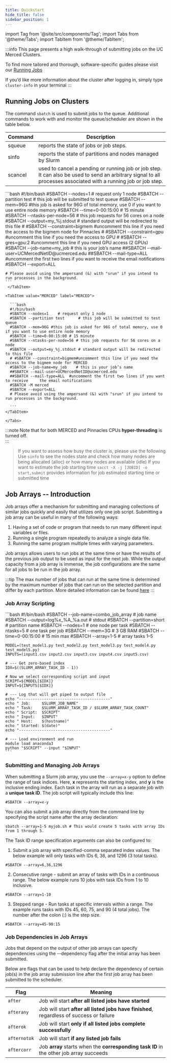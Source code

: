 ```yaml
---
title: Quickstart
hide_title: false
sidebar_position: 1
---
```


import Tag from '@site/src/components/Tag';
import Tabs from '@theme/Tabs';
import TabItem from '@theme/TabItem';


:::info
This page presents a high walk-through of submitting jobs on the UC Merced Clusters. 

To find more tailored and thorough, software-specific guides please visit our [Running Jobs](../running-jobs/)

If you’d like more information about the cluster after logging in, simply type `cluster-info` in your terminal
:::

## Running Jobs on Clusters

The command `sbatch` is used to submit jobs to the queue. Additional commands to work with and monitor the queue/scheduler are shown in the table below.


|Command|Description|
|--|--|
|squeue|reports the state of jobs or job steps.|
|sinfo|reports the state of partitions and nodes managed by Slurm|
|scancel|used to cancel a pending or running job or job step. It can also be used to send an arbitrary signal to all processes associated with a running job or job step.|

<Tabs>

  <TabItem value="Pinnacles" label="Pinnacles" default>
    ```bash
    #!/bin/bash
    #SBATCH --nodes=1    # request only 1 node
    #SBATCH --partition test      # this job will be submitted to test queue
    #SBATCH --mem=96G #this job is asked for 96G of total memory, use 0 if you want to use entire node memory
    #SBATCH --time=0-00:15:00 # 15 minute
    #SBATCH --ntasks-per-node=56 # this job requests for 56 cores on a node
    #SBATCH --output=my_%j.stdout    # standard output will be redirected to this file
    # #SBATCH --constraint=bigmem   #uncomment this line if you need the access to the bigmem node for Pinnacles
    # #SBATCH --constraint=gpu #uncomment this line if you need the access to GPU
    # #SBATCH --gres=gpu:2   #uncomment this line if you need GPU access (2 GPUs)
    #SBATCH --job-name=my_job    # this is your job’s name
    ##SBATCH --mail-user=UCMercedNetID@ucmerced.edu  
    ##SBATCH --mail-type=ALL  #uncomment the first two lines if you want to receive     the email notifications
    #SBATCH --export=ALL

    # Please avoid using the ampersand (&) with "srun" if you intend to run processes in the background.
    ```
     </TabItem>

    <TabItem value="MERCED" label="MERCED">

      ```bash
      #!/bin/bash
      #SBATCH --nodes=1    # request only 1 node
      #SBATCH --partition test      # this job will be submitted to test queue
      #SBATCH --mem=96G #this job is asked for 96G of total memory, use 0 if you want to use entire node memory
      #SBATCH --time=0-00:15:00 # 15 minute
      #SBATCH --ntasks-per-node=56 # this job requests for 56 cores on a node
      #SBATCH --output=my_%j.stdout # standard output will be redirected to this file
      # #SBATCH --constraint=bigmem#uncomment this line if you need the access to the bigmem node for MERCED
      #SBATCH --job-name=my_job    # this is your job’s name
      ##SBATCH --mail-user=UCMercedNetID@ucmerced.edu  
      ##SBATCH --mail-type=ALL  #uncomment the first two lines if you want to receive     the email notifications
      #SBATCH -M merced
      #SBATCH --export=ALL
      # Please avoid using the ampersand (&) with "srun" if you intend to run processes in the background.

      ```
    </TabItem>

    </Tabs>

:::note
Note that for both MERCED and Pinnacles CPUs **hyper-threading** is turned off.  
:::

> If you want to assess how busy the cluster is, please use the following
Use `sinfo` to see the nodes state and check how many nodes are being allocated (alloc) or how many nodes are available (idle)
> If you want to estimate the job starting time 
`sacct -X -j [JOBID] -o start,submit` provides information for job estimated starting time or submitted time


## Job Arrays -- Introduction 
Job arrays offer a mechanism for submitting and managing collections of similar jobs quickly and easily that utilizes only one job script. Submitting a job array can be useful in many of the following ways: 

1. Having a set of code or program that needs to run many different input variables or files. 
2. Running a single program repeatedly to analyze a single data file.
3. Running the same program multiple times with varying parameters.

Job arrays allows users to run jobs at the same time or have the results of the previous job output to be used as input for the next job. While the output capacity from a job array is immense, the job configurations are the same for all jobs to be run in the job array. 

:::tip
The max number of jobs that can run at the same time is determined by the maximum number of jobs that can run on the selected partition and differ by each partition. More detailed information can be found [here](../campus-clusters.md/#queue-information)
:::

### Job Array Scripting
<Tabs>

  <TabItem value="Job Array Sample Script" label="Job Array Sample Script" default>
    ```bash
    #!/bin/bash
    #SBATCH --job-name=combo_job_array   # job name
    #SBATCH --output=log%x_%A_%a.out     # stdout
    #SBATCH --partition=short             # partition name
    #SBATCH --nodes=1                      # one node per task
    #SBATCH --ntasks=5                     # one task per job
    #SBATCH --mem=3G                       # 3 GB RAM
    #SBATCH --time=0-00:15:00              # 15 min max
    #SBATCH --array=1-5                    # array tasks 1–5 

    MODEL=(test_model1.py test_model2.py test_model3.py test_model4.py test_model5.py)
    INPUTS=(input1.csv input2.csv input3.csv input4.csv input5.csv)

    # --- Get zero-based index
    IDX=$((SLURM_ARRAY_TASK_ID - 1))

    # Now we select corresponding script and input
    SCRIPT=${MODEL[$IDX]}
    INPUT=${INPUTS[$IDX]}

    # --- Log that will get piped to output file
    echo "----------------------------------------"
    echo " Job:     $SLURM_JOB_NAME"
    echo " Task:    $SLURM_ARRAY_TASK_ID / $SLURM_ARRAY_TASK_COUNT"
    echo " Script:  $SCRIPT"
    echo " Input:   $INPUT"
    echo " Host:    $(hostname)"
    echo " Started: $(date)"
    echo "----------------------------------------"

    # --- Load environment and run
    module load anaconda3
    python "$SCRIPT" --input "$INPUT"
    ```
  </TabItem>
</Tabs>

### Submitting and Managing Job Arrays

When submitting a Slurm job array, you use the `--array=x-y` option to define the range of task indices. Here, **x** represents the starting index, and **y** is the inclusive ending index. Each task in the array will run as a separate job with a **unique task ID**. The job script will typically include this line:

```shell
#SBATCH --array=x-y
```

You can also submit a job array directly from the command line by specifying the script name after the array declaration:

```shell
sbatch --array=1-5 myjob.sh # This would create 5 tasks with array IDs from 1 through 5.
```


The Task ID range specification arguments can also be configured to:

1. Submit a job array with specified-comma separated index values. The below example will only tasks with IDs 6, 36, and 1296 (3 total tasks).

```shell 
#SBATCH --array=6,36,1296
```

2. Consecutive range - submit an array of tasks with IDs in a continuous range. The below example runs 10 jobs with task IDs from 1 to 10 inclusive.

```shell 
#SBATCH --array=1-10
```


3. Stepped range - Run tasks at specific intervals within a range. The example runs tasks with IDs 45, 60, 75, and 90 (4 total jobs). The number after the colon (:) is the step size.

```shell 
#SBATCH --array=45-90:15
```

### Job Dependencies in Job Arrays
Jobs that depend on the output of other job arrays can specify dependencies using the --dependency flag after the initial array has been submitted.

Below are flags that can be used to help declare the dependency of certain job(s) in the job array submission line after the first job array has been submitted to the scheduler. 


| Flag         | Meaning                                                                                  |
| ------------ | ---------------------------------------------------------------------------------------- |
| `after`      | Job will start **after all listed jobs have started**                                    |
| `afterany`   | Job will start **after all listed jobs have finished**, regardless of success or failure |
| `afterok`    | Job will start **only if all listed jobs complete successfully**                         |
| `afternotok` | Job will start **if any listed job fails**                                               |
| `aftercorr`  | Job **array** starts when the **corresponding task ID** in the other job array succeeds  |
